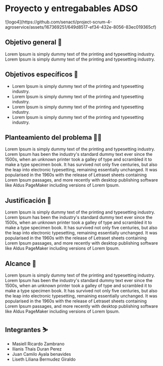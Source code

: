 <h1>Proyecto y entregabables ADSO</h1>
![logo4](https://github.com/senacti/project-scrum-4-agroservice/assets/167369251/649d8517-ef34-432e-8056-83ec019365cf)

<h2>Objetivo general 🎯</h2>
<p>Lorem Ipsum is simply dummy text of the printing and typesetting industry.
<br>Lorem Ipsum is simply dummy text of the printing and typesetting industry.</p> 
<h2>Objetivos específicos 🎯</h2>
<ul>
  <li>Lorem Ipsum is simply dummy text of the printing and typesetting industry.</li>
   <li>Lorem Ipsum is simply dummy text of the printing and typesetting industry.</li>
   <li>Lorem Ipsum is simply dummy text of the printing and typesetting industry.</li>
   <li>Lorem Ipsum is simply dummy text of the printing and typesetting industry.</li>
</ul>
<h2>Planteamiento del problema 😵‍💫</h2>
<p>
  Lorem Ipsum is simply dummy text of the printing and typesetting industry. Lorem Ipsum has been the industry's standard dummy text ever since the 1500s, when an unknown printer took a galley of type and scrambled it to make a type specimen book. It has survived not only five centuries, but also the leap into electronic typesetting, remaining essentially unchanged. It was popularised in the 1960s with the release of Letraset sheets containing Lorem Ipsum passages, and more recently with desktop publishing software like Aldus PageMaker including versions of Lorem Ipsum.
</p>
<h2>Justificación 📃</h2>
<p>Lorem Ipsum is simply dummy text of the printing and typesetting industry. Lorem Ipsum has been the industry's standard dummy text ever since the 1500s, when an unknown printer took a galley of type and scrambled it to make a type specimen book. It has survived not only five centuries, but also the leap into electronic typesetting, remaining essentially unchanged. It was popularised in the 1960s with the release of Letraset sheets containing Lorem Ipsum passages, and more recently with desktop publishing software like Aldus PageMaker including versions of Lorem Ipsum.</p>
<h2>Alcance 🚀</h2>
<p>Lorem Ipsum is simply dummy text of the printing and typesetting industry. Lorem Ipsum has been the industry's standard dummy text ever since the 1500s, when an unknown printer took a galley of type and scrambled it to make a type specimen book. It has survived not only five centuries, but also the leap into electronic typesetting, remaining essentially unchanged. It was popularised in the 1960s with the release of Letraset sheets containing Lorem Ipsum passages, and more recently with desktop publishing software like Aldus PageMaker including versions of Lorem Ipsum.</p>
<h2>Integrantes ⛷️</h2>
<ul>
  <li>Masiell Ricardo Zambrano</li>
  <li>Ilianis Thais Duran Perez</li>
  <li>Juan Camilo Ayala benavides</li>
  <li>Liseth Liliana Bermudez Giraldo</li>
</ul>
